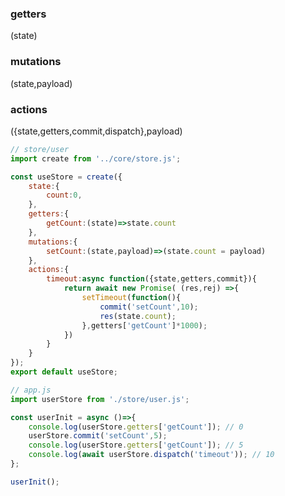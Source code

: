### getters
(state)

### mutations
(state,payload)

### actions 
({state,getters,commit,dispatch},payload) 

```javascript
// store/user
import create from '../core/store.js';

const useStore = create({
	state:{
		count:0,
	},
	getters:{
		getCount:(state)=>state.count
	},
	mutations:{
		setCount:(state,payload)=>(state.count = payload)
	},
	actions:{
		timeout:async function({state,getters,commit}){
			return await new Promise( (res,rej) =>{
				setTimeout(function(){
					commit('setCount',10);
					res(state.count);
				},getters['getCount']*1000);
			})
		}
	}
});
export default useStore;
```

``` javascript
// app.js
import userStore from './store/user.js';

const userInit = async ()=>{
	console.log(userStore.getters['getCount']); // 0 
	userStore.commit('setCount',5);
	console.log(userStore.getters['getCount']); // 5
	console.log(await userStore.dispatch('timeout')); // 10
};

userInit();
```